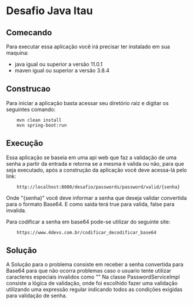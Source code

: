 # Desafio Java Itau

## Comecando

Para executar essa aplicação você irá precisar ter instalado em sua maquina:

- java igual ou superior a versão 11.0.1
- maven igual ou superior a versão 3.8.4

## Construcao

Para iniciar a aplicação basta acessar seu diretório raiz e digitar os seguintes comando:

````
    mvn clean install
    mvn spring-boot:run
````

## Execução

Essa aplicação se baseia em uma api web que faz a validação de uma senha a partir da entrada
e retorna se a mesma é valida ou não, para que seja executado, após a construção da aplicação
você deve acessa-lá pelo link:

````
    http://localhost:8080/desafio/passwords/password/valid/{senha}
````

Onde "{senha}" você deve informar a senha que deseja validar convertida para o formato Base64.
E como saida terá true para valida, false para invalida.

Para codificar a senha em base64 pode-se utilizar do seguinte site:

````
    https://www.4devs.com.br/codificar_decodificar_base64
````

## Solução

A Solução para o problema consiste em receber a senha convertida para Base64 para que não ocorra problemas caso o usuario
tente utilizar caracteres especiais invalidos como "\"
Na classe PasswordServiceImpl consiste a lógica de validação, onde foi escolhido fazer uma validação utilizando uma expressão
regular indicando todos as condições exigidas para validação de senha.
